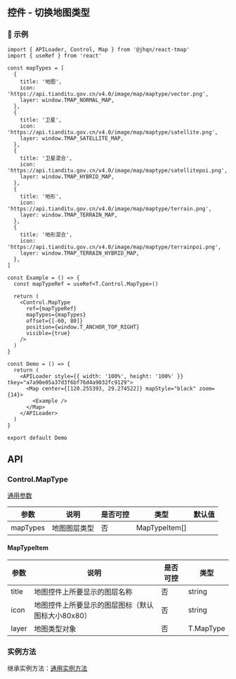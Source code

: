 ## 控件 - 切换地图类型

### 🔨 示例

```tsx
import { APILoader, Control, Map } from '@jhqn/react-tmap'
import { useRef } from 'react'

const mapTypes = [
  {
    title: '地图',
    icon: 'https://api.tianditu.gov.cn/v4.0/image/map/maptype/vector.png',
    layer: window.TMAP_NORMAL_MAP,
  },
  {
    title: '卫星',
    icon: 'https://api.tianditu.gov.cn/v4.0/image/map/maptype/satellite.png',
    layer: window.TMAP_SATELLITE_MAP,
  },
  {
    title: '卫星混合',
    icon: 'https://api.tianditu.gov.cn/v4.0/image/map/maptype/satellitepoi.png',
    layer: window.TMAP_HYBRID_MAP,
  },
  {
    title: '地形',
    icon: 'https://api.tianditu.gov.cn/v4.0/image/map/maptype/terrain.png',
    layer: window.TMAP_TERRAIN_MAP,
  },
  {
    title: '地形混合',
    icon: 'https://api.tianditu.gov.cn/v4.0/image/map/maptype/terrainpoi.png',
    layer: window.TMAP_TERRAIN_HYBRID_MAP,
  },
]

const Example = () => {
  const mapTypeRef = useRef<T.Control.MapType>()

  return (
    <Control.MapType
      ref={mapTypeRef}
      mapTypes={mapTypes}
      offset={[-60, 80]}
      position={window.T_ANCHOR_TOP_RIGHT}
      visible={true}
    />
  )
}

const Demo = () => {
  return (
    <APILoader style={{ width: '100%', height: '100%' }} tkey="a7a90e05a37d3f6bf76d4a9032fc9129">
      <Map center={[120.255393, 29.274522]} mapStyle="black" zoom={14}>
        <Example />
      </Map>
    </APILoader>
  )
}

export default Demo
```

## API

### Control.MapType

[通用参数](/packages/react/src/control/index.zh-CN.md#control)

| 参数     | 说明         | 是否可控 | 类型          | 默认值 |
| -------- | ------------ | -------- | ------------- | ------ |
| mapTypes | 地图图层类型 | 否       | MapTypeItem[] |        |

#### MapTypeItem

| 参数  | 说明                                              | 是否可控 | 类型      |
| ----- | ------------------------------------------------- | -------- | --------- |
| title | 地图控件上所要显示的图层名称                      | 否       | string    |
| icon  | 地图控件上所要显示的图层图标（默认图标大小80x80） | 否       | string    |
| layer | 地图类型对象                                      | 否       | T.MapType |

### 实例方法

继承实例方法：[通用实例方法](/packages/react/src/control/index.zh-CN.md#实例方法)
